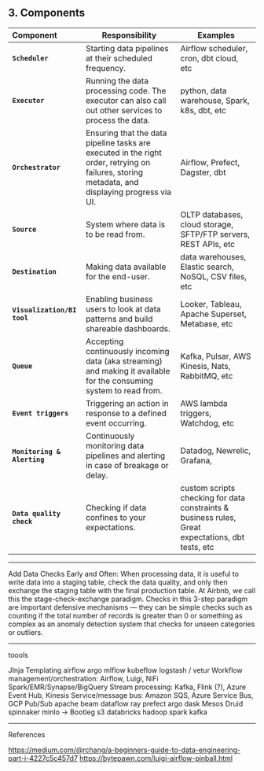 ## 3\. Components


| Component | Responsibility | Examples |
| :-- | --- | --- |
| **`Scheduler`** | Starting data pipelines at their scheduled frequency. | Airflow scheduler, cron, dbt cloud, etc |
| **`Executor`** | Running the data processing code. The executor can also call out other services to process the data. | python, data warehouse, Spark, k8s, dbt, etc |
| **`Orchestrator`** | Ensuring that the data pipeline tasks are executed in the right order, retrying on failures, storing metadata, and displaying progress via UI. | Airflow, Prefect, Dagster, dbt |
| **`Source`** | System where data is to be read from. | OLTP databases, cloud storage, SFTP/FTP servers, REST APIs, etc |
| **`Destination`** | Making data available for the end-user. | data warehouses, Elastic search, NoSQL, CSV files, etc |
| **`Visualization/BI tool`** | Enabling business users to look at data patterns and build shareable dashboards. | Looker, Tableau, Apache Superset, Metabase, etc |
| **`Queue`** | Accepting continuously incoming data (aka streaming) and making it available for the consuming system to read from. | Kafka, Pulsar, AWS Kinesis, Nats, RabbitMQ, etc |
| **`Event triggers`** | Triggering an action in response to a defined event occurring. | AWS lambda triggers, Watchdog, etc |
| **`Monitoring & Alerting`** | Continuously monitoring data pipelines and alerting in case of breakage or delay. | Datadog, Newrelic, Grafana, |
| **`Data quality check`** | Checking if data confines to your expectations. | custom scripts checking for data constraints & business rules, Great expectations, dbt tests, etc |
___

Add Data Checks Early and Often: When processing data, it is useful to write data into a staging table, check the data quality, and only then exchange the staging table with the final production table. At Airbnb, we call this the stage-check-exchange paradigm. Checks in this 3-step paradigm are important defensive mechanisms — they can be simple checks such as counting if the total number of records is greater than 0 or something as complex as an anomaly detection system that checks for unseen categories or outliers.


___

toools

JInja Templating
airflow
argo
mlflow
kubeflow
logstash / vetur
Workflow management/orchestration: Airflow, Luigi, NiFi
Spark/EMR/Synapse/BigQuery
Stream processing: Kafka, Flink (?), Azure Event Hub, Kinesis
Service/message bus: Amazon SQS, Azure Service Bus, GCP Pub/Sub
apache beam
dataflow
ray
prefect
argo
dask
Mesos
Druid
spinnaker
minIo -> Bootleg s3
databricks
hadoop
spark
kafka

___

References 

<https://medium.com/@rchang/a-beginners-guide-to-data-engineering-part-i-4227c5c457d7>
<https://bytepawn.com/luigi-airflow-pinball.html>

